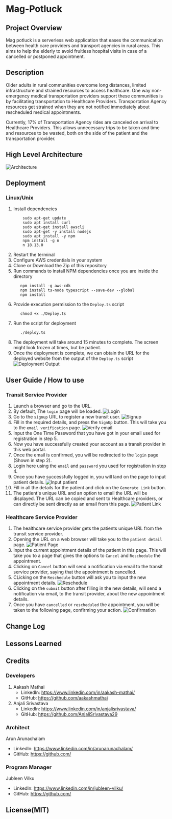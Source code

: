 # Mag-Potluck

## Project Overview
Mag potluck is a serverless web application that eases the communication between health care providers and transport agencies in rural areas. 
This aims to help the elderly to avoid fruitless hospital visits in case of a cancelled or postponed appointment.
## Description
Older adults in rural communities overcome long distances, limited
infrastructure and strained resources to access healthcare.
One way non-emergency medical transportation providers support these
communities is by facilitating transportation to Healthcare Providers.
Transportation Agency resources get strained when they are not notified
immediately about rescheduled medical appointments.

Currently, 17% of Transportation Agency rides are canceled on arrival to
Healthcare Providers.  This allows unnecessary trips to be taken and time
and resources to be wasted, both on the side of the patient and the
transportation provider.
## High Level Architecture
![Architecture](Docs/Architecture-Diagram.jpeg)
## Deployment 
### Linux/Unix
1. Install dependencies
    ```shell
        sudo apt-get update
        sudo apt install curl
        sudo apt-get install awscli
        sudo apt-get -y install nodejs
        sudo apt install -y npm
        npm install -g n
        n 18.13.0
    ```
2. Restart the terminal
3. Configure AWS credentials in your system
4. Clone or Download the Zip of this repository
5. Run commands to install NPM dependencies once you are inside the directory
   ```shell
      npm install -g aws-cdk
      npm install ts-node typescript --save-dev --global
      npm install
   ```
6. Provide execution permission to the `Deploy.ts` script
   ```shell
      chmod +x ./Deploy.ts
   ```
7. Run the script for deployment
   ```shell
      ./deploy.ts
   ```
8. The deployment will take around 15 minutes to complete. The screen might look frozen at times, but be patient. 
9. Once the deployment is complete, we can obtain the URL for the deployed website from the output of the `Deploy.ts` script
   ![Deployment Output](Docs/deployment_outputs.png)

## User Guide / How to use

### Transit Service Provider

1. Launch a browser and go to the URL.
2. By default, The `login` page will be loaded.
   ![Login](Docs/login.png)
3. Go to the `signup` URL to register a new transit user.
   ![Signup](Docs/signup.png)
4. Fill in the required details, and press the `SignUp` button. This will take you to the `email verification` page.
   ![Verify email](Docs/verify_email.png)
5. Input the One Time Password that you have got in your email used for registration in step 5.
6. Now you have successfully created your account as a transit provider in this web portal.
7. Once the email is confirmed, you will be redirected to the `login` page (Shown in step 2).
8. Login here using the `email` and `password` you used for registration in step 4.
9. Once you have successfully logged in, you will land on the page to input patient details.
   ![Input patient](Docs/input_patient.png)
10. Fill in all the details for the patient and click on the `Generate Link` button.
11. The patient's unique URL and an option to email the URL will be displayed. The URL can be copied and sent to
Healthcare providers, or can directly be sent directly as an email from this page.
    ![Patient Link](Docs/patient_link.png)

### Healthcare Service Provider

1. The healthcare service provider gets the patients unique URL from the transit service provider.
2. Opening the URL on a web browser will take you to the `patient detail` page.
   ![Patient Page](Docs/patient_page.png)
3. Input the current appointment details of the patient in this page. This will take you to a page that gives the options to `Cancel` and `Reschedule` the appointment.
4. Clicking on `Cancel` button will send a notification via email to the transit service provider, saying that the appointment is cancelled.
5. CLicking on the `Reschedule` button will ask you to input the new appointment details.
   ![Reschedule](Docs/reschedule.png)
6. Clicking on the `submit` button after filling in the new details, will send a notification via email, to the transit provider, about the new appointment details.
7. Once you have `cancelled` or `rescheduled` the appointment, you will be taken to the following page, confirming your action.
   ![Confirmation](Docs/confirmation.png)

## Change Log

## Lessons Learned

## Credits

### Developers

1. Aakash Mathai
   - LinkedIn: https://www.linkedin.com/in/aakash-mathai/
   - GitHub: https://github.com/aakashmathai
2. Anjali Srivastava
   - LinkedIn: https://www.linkedin.com/in/anjalisrivastava/
   - GitHub: https://github.com/AnjaliSrivastava29

### Architect

Arun Arunachalam
- LinkedIn: https://www.linkedin.com/in/arunarunachalam/
- GitHub: https://github.com/

### Program Manager

Jubleen Vilku
- LinkedIn: https://www.linkedin.com/in/jubleen-vilku/
- GitHub: https://github.com/

## License(MIT) 